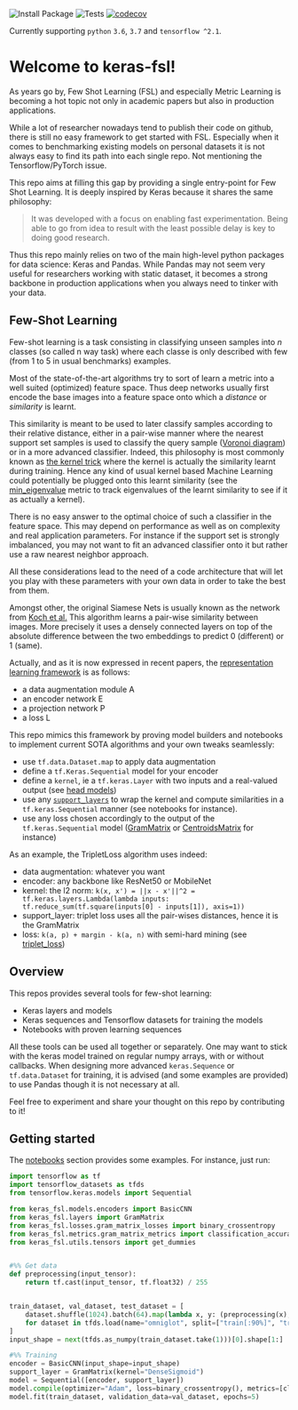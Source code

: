 ![Install Package](https://github.com/few-shot-learning/Keras-FewShotLearning/workflows/Install%20Package/badge.svg)
![Tests](https://github.com/few-shot-learning/Keras-FewShotLearning/workflows/Tests/badge.svg)
[![codecov](https://codecov.io/gh/few-shot-learning/Keras-FewShotLearning/branch/master/graph/badge.svg)](https://codecov.io/gh/few-shot-learning/Keras-FewShotLearning)

Currently supporting `python` `3.6`, `3.7` and `tensorflow ^2.1`.

# Welcome to keras-fsl!

As years go by, Few Shot Learning (FSL) and especially Metric Learning is becoming a hot topic not only in academic
papers but also in production applications.

While a lot of researcher nowadays tend to publish their code on github, there is still no easy framework to get
started with FSL. Especially when it comes to benchmarking existing models on personal datasets it is not always easy
to find its path into each single repo. Not mentioning the Tensorflow/PyTorch issue.

This repo aims at filling this gap by providing a single entry-point for Few Shot Learning. It is deeply inspired by
Keras because it shares the same philosophy:

> It was developed with a focus on enabling fast experimentation.
> Being able to go from idea to result with the least possible delay is key to doing good research.

Thus this repo mainly relies on two of the main high-level python packages for data science: Keras and Pandas. While
Pandas may not seem very useful for researchers working with static dataset, it becomes a strong backbone in production
applications when you always need to tinker with your data.

## Few-Shot Learning

Few-shot learning is a task consisting in classifying unseen samples into _n_ classes (so called n way task) where each
classe is only described with few (from 1 to 5 in usual benchmarks) examples.

Most of the state-of-the-art algorithms
try to sort of learn a metric into a well suited (optimized) feature space. Thus deep networks usually first encode the
base images into a feature space onto which a _distance_ or _similarity_ is learnt.

This similarity is meant to be used to later classify samples according to their relative distance, either in a pair-wise
manner where the nearest support set samples is used to classify the query sample ([Voronoi diagram](https://en.wikipedia.org/wiki/Voronoi_diagram))
or in a more advanced classifier. Indeed, this philosophy is most commonly known as [the kernel trick](https://en.wikipedia.org/wiki/Kernel_method)
where the kernel is actually the similarity learnt during training. Hence any kind of usual kernel based Machine Learning
could potentially be plugged onto this learnt similarity (see the [min_eigenvalue](keras_fsl/metrics/gram_matrix_metrics.py) metric
to track eigenvalues of the learnt similarity to see if it as actually a kernel).

There is no easy answer to the optimal choice of such a classifier in the feature space. This may depend on performance
as well as on complexity and real application parameters. For instance if the support set is strongly imbalanced, you
may not want to fit an advanced classifier onto it but rather use a raw nearest neighbor approach.

All these considerations lead to the need of a code architecture that will let you play with these parameters with your
own data in order to take the best from them.

Amongst other, the original Siamese Nets is usually known as the network from [Koch et al.](https://www.cs.cmu.edu/~rsalakhu/papers/oneshot1.pdf)
This algorithm learns a pair-wise similarity between images. More precisely it uses a densely connected layers on top
of the absolute difference between the two embeddings to predict 0 (different) or 1 (same).

Actually, and as it is now expressed in recent papers, the [representation learning framework](https://arxiv.org/pdf/2002.05709.pdf) is as follows:
 - a data augmentation module A
 - an encoder network E
 - a projection network P
 - a loss L

This repo mimics this framework by proving model builders and notebooks to implement current SOTA algorithms and your
own tweaks seamlessly:
 - use `tf.data.Dataset.map` to apply data augmentation
 - define a `tf.Keras.Sequential` model for your encoder
 - define a `kernel`, ie a `tf.keras.Layer` with two inputs and a real-valued output (see [head models](keras_fsl/models/head_models))
 - use any [`support_layers`](keras_fsl/layers/support_layer.py) to wrap the kernel and compute similarities in
 a `tf.keras.Sequential` manner (see notebooks for instance).
 - use any loss chosen accordingly to the output of the `tf.keras.Sequential` model ([GramMatrix](keras_fsl/layers/gram_matrix.py) or
 [CentroidsMatrix](keras_fsl/layers/centroids_matrix.py) for instance)
 
As an example, the TripletLoss algorithm uses indeed:
 - data augmentation: whatever you want
 - encoder: any backbone like ResNet50 or MobileNet
 - kernel: the l2 norm: `k(x, x') = ||x - x'||^2 = tf.keras.layers.Lambda(lambda inputs: tf.reduce_sum(tf.square(inputs[0] - inputs[1]), axis=1))`
 - support_layer: triplet loss uses all the pair-wises distances, hence it is the GramMatrix
 - loss: `k(a, p) + margin - k(a, n)` with semi-hard mining (see [triplet_loss](keras_fsl/losses/gram_matrix_losses.py))

 
## Overview

This repos provides several tools for few-shot learning:

 - Keras layers and models
 - Keras sequences and Tensorflow datasets for training the models
 - Notebooks with proven learning sequences
 
All these tools can be used all together or separately. One may want to stick with the keras model trained on regular
numpy arrays, with or without callbacks. When designing more advanced `keras.Sequence` or `tf.data.Dataset` for
training, it is advised (and some examples are provided) to use Pandas though it is not necessary at all.

Feel free to experiment and share your thought on this repo by contributing to it! 

## Getting started

The [notebooks](notebooks) section provides some examples. For instance, just run:

```python
import tensorflow as tf
import tensorflow_datasets as tfds
from tensorflow.keras.models import Sequential

from keras_fsl.models.encoders import BasicCNN
from keras_fsl.layers import GramMatrix
from keras_fsl.losses.gram_matrix_losses import binary_crossentropy
from keras_fsl.metrics.gram_matrix_metrics import classification_accuracy, min_eigenvalue
from keras_fsl.utils.tensors import get_dummies


#%% Get data
def preprocessing(input_tensor):
    return tf.cast(input_tensor, tf.float32) / 255


train_dataset, val_dataset, test_dataset = [
    dataset.shuffle(1024).batch(64).map(lambda x, y: (preprocessing(x), get_dummies(y)[0]))
    for dataset in tfds.load(name="omniglot", split=["train[:90%]", "train[90%:]", "test"], as_supervised=True)
]
input_shape = next(tfds.as_numpy(train_dataset.take(1)))[0].shape[1:]  # first shape is batch_size

#%% Training
encoder = BasicCNN(input_shape=input_shape)
support_layer = GramMatrix(kernel="DenseSigmoid")
model = Sequential([encoder, support_layer])
model.compile(optimizer="Adam", loss=binary_crossentropy(), metrics=[classification_accuracy(), min_eigenvalue])
model.fit(train_dataset, validation_data=val_dataset, epochs=5)
```
